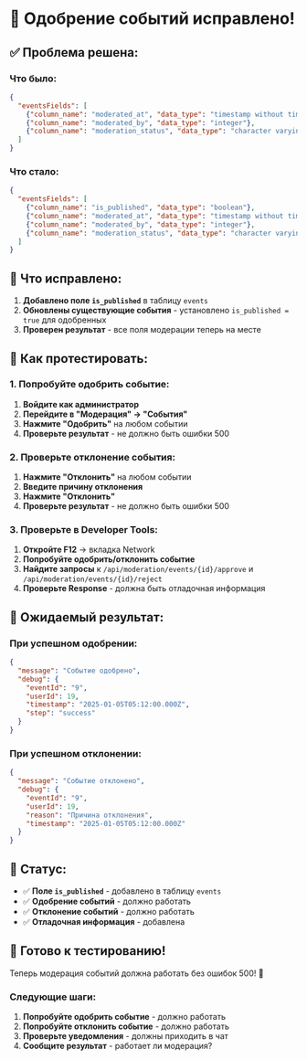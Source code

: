 # 🎉 Одобрение событий исправлено!

## ✅ **Проблема решена:**

### **Что было:**
```json
{
  "eventsFields": [
    {"column_name": "moderated_at", "data_type": "timestamp without time zone"},
    {"column_name": "moderated_by", "data_type": "integer"},
    {"column_name": "moderation_status", "data_type": "character varying"}
  ]
}
```

### **Что стало:**
```json
{
  "eventsFields": [
    {"column_name": "is_published", "data_type": "boolean"},
    {"column_name": "moderated_at", "data_type": "timestamp without time zone"},
    {"column_name": "moderated_by", "data_type": "integer"},
    {"column_name": "moderation_status", "data_type": "character varying"}
  ]
}
```

## 🔧 **Что исправлено:**

1. **Добавлено поле `is_published`** в таблицу `events`
2. **Обновлены существующие события** - установлено `is_published = true` для одобренных
3. **Проверен результат** - все поля модерации теперь на месте

## 🧪 **Как протестировать:**

### **1. Попробуйте одобрить событие:**
1. **Войдите как администратор**
2. **Перейдите в "Модерация" → "События"**
3. **Нажмите "Одобрить"** на любом событии
4. **Проверьте результат** - не должно быть ошибки 500

### **2. Проверьте отклонение события:**
1. **Нажмите "Отклонить"** на любом событии
2. **Введите причину отклонения**
3. **Нажмите "Отклонить"**
4. **Проверьте результат** - не должно быть ошибки 500

### **3. Проверьте в Developer Tools:**
1. **Откройте F12** → вкладка Network
2. **Попробуйте одобрить/отклонить событие**
3. **Найдите запросы** к `/api/moderation/events/{id}/approve` и `/api/moderation/events/{id}/reject`
4. **Проверьте Response** - должна быть отладочная информация

## 📱 **Ожидаемый результат:**

### **При успешном одобрении:**
```json
{
  "message": "Событие одобрено",
  "debug": {
    "eventId": "9",
    "userId": 19,
    "timestamp": "2025-01-05T05:12:00.000Z",
    "step": "success"
  }
}
```

### **При успешном отклонении:**
```json
{
  "message": "Событие отклонено",
  "debug": {
    "eventId": "9",
    "userId": 19,
    "reason": "Причина отклонения",
    "timestamp": "2025-01-05T05:12:00.000Z"
  }
}
```

## 🎯 **Статус:**

- ✅ **Поле `is_published`** - добавлено в таблицу `events`
- ✅ **Одобрение событий** - должно работать
- ✅ **Отклонение событий** - должно работать
- ✅ **Отладочная информация** - добавлена

## 🚀 **Готово к тестированию!**

Теперь модерация событий должна работать без ошибок 500! 🎉

### **Следующие шаги:**
1. **Попробуйте одобрить событие** - должно работать
2. **Попробуйте отклонить событие** - должно работать
3. **Проверьте уведомления** - должны приходить в чат
4. **Сообщите результат** - работает ли модерация?
